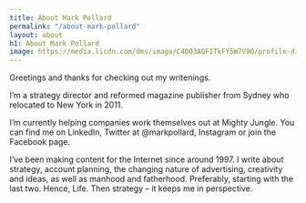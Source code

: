 ```yaml
---
title: About Mark Pollard
permalink: "/about-mark-pollard"
layout: about
h1: About Mark Pollard
image: https://media.licdn.com/dms/image/C4D03AQFITkFY5W7V9Q/profile-displayphoto-shrink_200_200/0?e=1538611200&v=beta&t=oVIniNeiLOlSEfM4-0RRlSET1c3XaiO5sWiBNegs0r4
---
```


Greetings and thanks for checking out my writenings.

I’m a strategy director and reformed magazine publisher from Sydney who relocated to New York in 2011.

I’m currently helping companies work themselves out at Mighty Jungle.
You can find me on LinkedIn, Twitter at @markpollard, Instagram or join the Facebook page.

I’ve been making content for the Internet since around 1997. I write about strategy, account planning, the changing nature of advertising, creativity and ideas, as well as manhood and fatherhood. Preferably, starting with the last two. Hence, Life. Then strategy – it keeps me in perspective.


